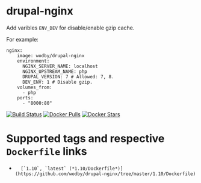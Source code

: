 # drupal-nginx

Add varibles `ENV_DEV` for disable/enable gzip cache.

For example:

    nginx:
	    image: wodby/drupal-nginx
	    environment:
	      NGINX_SERVER_NAME: localhost
          NGINX_UPSTREAM_NAME: php
          DRUPAL_VERSION: 7 # Allowed: 7, 8.
	      DEV_ENV: 1 # Disable gzip.
	    volumes_from:
	      - php
	    ports:
	      - "8000:80"

[![Build Status](https://travis-ci.org/wodby/drupal-nginx.svg?branch=master)](https://travis-ci.org/wodby/drupal-nginx)
[![Docker Pulls](https://img.shields.io/docker/pulls/wodby/drupal-nginx.svg)](https://hub.docker.com/r/wodby/drupal-nginx)
[![Docker Stars](https://img.shields.io/docker/stars/wodby/drupal-nginx.svg)](https://hub.docker.com/r/wodby/drupal-nginx)

# Supported tags and respective `Dockerfile` links

-       [`1.10`, `latest` (*1.10/Dockerfile*)](https://github.com/wodby/drupal-nginx/tree/master/1.10/Dockerfile)

